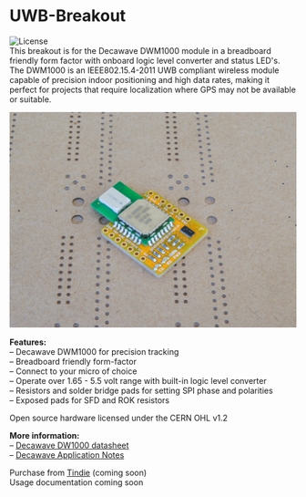 # UWB-Breakout
![License](https://img.shields.io/badge/license-CERN-green)  
This breakout is for the Decawave DWM1000 module in a breadboard friendly form factor with onboard logic level converter and status LED's. The DWM1000 is an IEEE802.15.4-2011 UWB compliant wireless module capable of precision indoor positioning and high data rates, making it perfect for projects that require localization where GPS may not be available or suitable.  
  
![Boards](/docs/images/uwb_breakout_angle.jpg)  
  
**Features:**  
– Decawave DWM1000 for precision tracking  
– Breadboard friendly form-factor  
– Connect to your micro of choice  
– Operate over 1.65 - 5.5 volt range with built-in logic level converter  
– Resistors and solder bridge pads for setting SPI phase and polarities  
– Exposed pads for SFD and ROK resistors  
  
Open source hardware licensed under the CERN OHL v1.2  

**More information:**  
– [Decawave DW1000 datasheet](https://www.decawave.com/sites/default/files/resources/dwm1000-datasheet-v1.3.pdf)  
– [Decawave Application Notes](https://www.decawave.com/application-notes/)  
  
Purchase from [Tindie]() (coming soon)  
Usage documentation coming soon